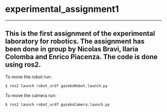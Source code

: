 # experimental_assignment1
-----------------------------------
This is the first assignment of the experimental laboratory for robotics.
The assignment has been done in group by Nicolas Bravi, Ilaria Colomba and Enrico Piacenza.
The code is done using ros2.
-----------------------------------
To move the robot run:
```bash
$ ros2 launch robot_urdf gazeboRobot.launch.py
```
To move the camera run:
```bash
$ ros2 launch robot_urdf gazeboCamera.launch.py
```
